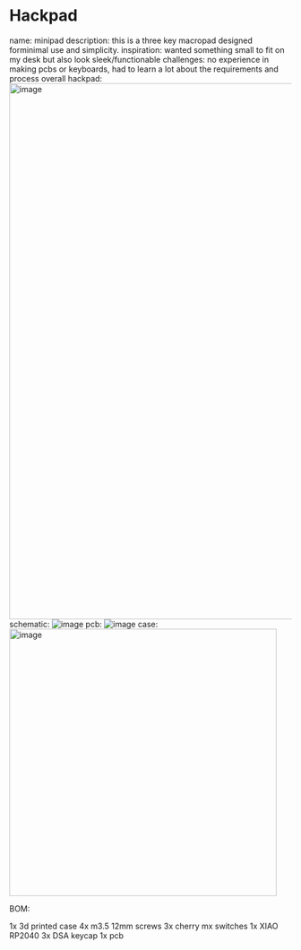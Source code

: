 # Hackpad
name: minipad
description: this is a three key macropad designed forminimal use and simplicity.
inspiration: wanted something small to fit on my desk but also look sleek/functionable
challenges: no experience in making pcbs or keyboards, had to learn a lot about the requirements and process
overall hackpad:
<img width="957" alt="image" src="https://github.com/user-attachments/assets/16321ce3-d0a1-401c-bd67-bd18465f8f21" />
schematic:
![image](https://github.com/user-attachments/assets/e2cb7c9d-147b-4e5f-8f97-e1f8fe91aa36)
pcb:
![image](https://github.com/user-attachments/assets/f4ab698f-7498-4ba4-aa5b-b5fa4d21ae57)
case:
<img width="477" alt="image" src="https://github.com/user-attachments/assets/f24992b6-aec6-449f-8154-06738a5e38e0" />

BOM:

1x 3d printed case
4x m3.5 12mm screws
3x cherry mx switches
1x XIAO RP2040
3x DSA keycap
1x pcb
